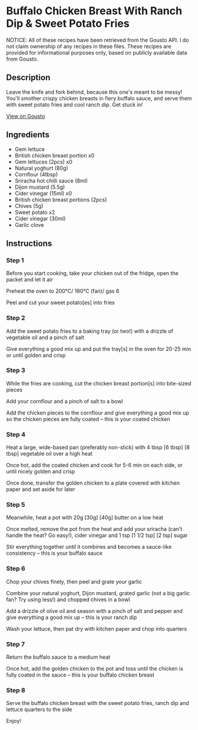 # Buffalo Chicken Breast With Ranch Dip & Sweet Potato Fries

NOTICE: All of these recipes have been retrieved from the Gousto API. I do not claim ownership of any recipes in these files. These recipes are provided for informational purposes only, based on publicly available data from Gousto.

## Description

Leave the knife and fork behind, because this one's meant to be messy! You'll smother crispy chicken breasts in fiery buffalo sauce, and serve them with sweet potato fries and cool ranch dip. Get stuck in!

[View on Gousto](https://www.gousto.co.uk/recipes/cookbook/buffalo-chicken-breast-with-ranch-dip-sweet-potato-fries)

## Ingredients

- Gem lettuce
- British chicken breast portion x0
- Gem lettuces (2pcs) x0
- Natural yoghurt (80g)
- Cornflour (4tbsp)
- Sriracha hot chilli sauce (8ml)
- Dijon mustard (5.5g)
- Cider vinegar (15ml) x0
- British chicken breast portions (2pcs)
- Chives (5g)
- Sweet potato x2
- Cider vinegar (30ml)
- Garlic clove

## Instructions


### Step 1

Before you start cooking, take your chicken out of the fridge, open the packet and let it air

Preheat the oven to 200°C/ 180°C (fan)/ gas 6

Peel and cut your sweet potato[es] into fries


### Step 2

Add the sweet potato fries to a baking tray (or two!) with a drizzle of vegetable oil and a pinch of salt

Give everything a good mix up and put the tray[s] in the oven for 20-25 min or until golden and crisp


### Step 3

While the fries are cooking, cut the chicken breast portion[s] into bite-sized pieces

Add your cornflour and a pinch of salt to a bowl

Add the chicken pieces to the cornflour and give everything a good mix up so the chicken pieces are fully coated – this is your coated chicken


### Step 4

Heat a large, wide-based pan (preferably non-stick) with 4 tbsp<span class="text-danger"> <span class="text-purple">[6 tbsp]</span> [8 tbsp] </span>vegetable oil over a high heat

Once hot, add the coated chicken and cook for 5-6 min on each side, or until nicely golden and crisp

Once done, transfer the golden chicken to a plate covered with kitchen paper and set aside for later


### Step 5

Meanwhile, heat a pot with 20g <span class="text-purple">[30g]</span><span class="text-danger"> [40g] </span>butter on a low heat

Once melted, remove the pot from the heat and add your sriracha (can’t handle the heat? Go easy!), cider vinegar and 1 tsp <span class="text-purple">[1 1/2 tsp]</span> <span class="text-danger">[2 tsp] </span>sugar

Stir everything together until it combines and becomes a sauce-like consistency – this is your buffalo sauce


### Step 6

Chop your chives finely, then peel and grate your garlic

Combine your natural yoghurt, Dijon mustard, grated garlic (not a big garlic fan? Try using less!) and chopped chives in a bowl

Add a drizzle of olive oil and season with a pinch of salt and pepper and give everything a good mix up – this is your ranch dip

Wash your lettuce, then pat dry with kitchen paper and chop into quarters


### Step 7

Return the buffalo sauce to a medium heat

Once hot, add the golden chicken to the pot and toss until the chicken is fully coated in the sauce – this is your buffalo chicken breast

### Step 8

Serve the buffalo chicken breast with the sweet potato fries, ranch dip and lettuce quarters to the side

Enjoy!

